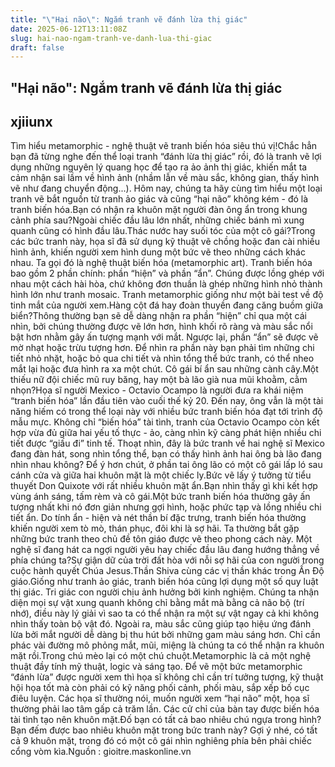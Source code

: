 ```yaml
---
title: "\"Hại não\": Ngắm tranh vẽ đánh lừa thị giác"
date: 2025-06-12T13:11:08Z
slug: hai-nao-ngam-tranh-ve-danh-lua-thi-giac
draft: false
---
```


## "Hại não": Ngắm tranh vẽ đánh lừa thị giác

## xjiiunx

Tìm hiểu metamorphic - nghệ thuật vẽ tranh biến hóa siêu thú vị!Chắc hẳn bạn đã từng nghe đến thể loại tranh “đánh lừa thị giác” rồi, đó là tranh vẽ lợi dụng những nguyên lý quang học để tạo ra ảo ảnh thị giác, khiến mắt ta cảm nhận sai lầm về hình ảnh (nhầm lẫn về màu sắc, không gian, thấy hình vẽ như đang chuyển động...). Hôm nay, chúng ta hãy cùng tìm hiểu một loại tranh vẽ bắt nguồn từ tranh ảo giác và cũng “hại não” không kém - đó là tranh biến hóa.Bạn có nhận ra khuôn mặt người đàn ông ẩn trong khung cảnh phía sau?Ngoài chiếc đầu lâu lớn nhất, những chiếc bánh mì xung quanh cũng có hình đầu lâu.Thác nước hay suối tóc của một cô gái?Trong các bức tranh này, họa sĩ đã sử dụng kỹ thuật vẽ chồng hoặc đan cài nhiều hình ảnh, khiến người xem hình dung một bức vẽ theo những cách khác nhau. Ta gọi đó là nghệ thuật biến hóa (metamorphic art). Tranh biến hóa bao gồm 2 phần chính: phần “hiện” và phần “ẩn”. Chúng được lồng ghép với nhau một cách hài hòa, chứ không đơn thuần là ghép những hình nhỏ thành hình lớn như tranh mosaic. Tranh metamorphic giống như một bài test về độ tinh mắt của người xem.Hàng cột đá hay đoàn thuyền đang căng buồm giữa biển?Thông thường bạn sẽ dễ dàng nhận ra phần “hiện” chỉ qua một cái nhìn, bởi chúng thường được vẽ lớn hơn, hình khối rõ ràng và màu sắc nổi bật hơn nhằm gây ấn tượng mạnh với mắt. 
Ngược lại, phần “ẩn” sẽ được vẽ mờ nhạt hoặc trừu tượng hơn. Để nhìn ra phần này bạn phải tìm những chi tiết nhỏ nhặt, hoặc bỏ qua chi tiết và nhìn tổng thể bức tranh, có thể nheo mắt lại hoặc đưa hình ra xa một chút. Cô gái bí ẩn sau những cành cây.Một thiếu nữ đội chiếc mũ ruy băng, hay một bà lão già nua mũi khoằm, cằm nhọn?Họa sĩ người Mexico - Octavio Ocampo là người đưa ra khái niệm “tranh biến hóa” lần đầu tiên vào cuối thế kỷ 20. Đến nay, ông vẫn là một tài năng hiếm có trong thể loại này với nhiều bức tranh biến hóa đạt tới trình độ mẫu mực. Không chỉ “biến hóa” tài tình, tranh của Octavio Ocampo còn kết hợp vừa đủ giữa hai yếu tố thực - ảo, càng nhìn kỹ càng phát hiện nhiều chi tiết được “giấu đi” tinh tế.
Thoạt nhìn, đây là bức tranh về hai nghệ sĩ Mexico đang đàn hát, song nhìn tổng thể, bạn có thấy hình ảnh hai ông bà lão đang nhìn nhau không? Để ý hơn chút, ở phần tai ông lão có một cô gái lấp ló sau cánh cửa và giữa hai khuôn mặt là một chiếc ly.Bức vẽ lấy ý tưởng từ tiểu thuyết Don Quixote với rất nhiều khuôn mặt ẩn.Bạn nhìn thấy gì khi kết hợp vùng ánh sáng, tấm rèm và cô gái.Một bức tranh biến hóa thường gây ấn tượng nhất khi nó đơn giản nhưng gợi hình, hoặc phức tạp và lồng nhiều chi tiết ẩn. Do tính ẩn - hiện và nét thần bí đặc trưng, tranh biến hóa thường khiến người xem tò mò, thán phục, đôi khi là sợ hãi. Ta thường bắt gặp những bức tranh theo chủ đề tôn giáo được vẽ theo phong cách này.
Một nghệ sĩ đang hát ca ngợi người yêu hay chiếc đầu lâu đang hướng thẳng về phía chúng ta?Sự giận dữ của trời đất hòa với nỗi sợ hãi của con người trong cuộc hành quyết Chúa Jesus.Thần Shiva cùng các vị thần khác trong Ấn Độ giáo.Giống như tranh ảo giác, tranh biến hóa cũng lợi dụng một số quy luật thị giác. Tri giác con người chịu ảnh hưởng bởi kinh nghiệm. Chúng ta nhận diện mọi sự vật xung quanh không chỉ bằng mắt mà bằng cả não bộ (trí nhớ), điều này lý giải vì sao ta có thể nhận ra một sự vật ngay cả khi không nhìn thấy toàn bộ vật đó. Ngoài ra, màu sắc cũng giúp tạo hiệu ứng đánh lừa bởi mắt người dễ dàng bị thu hút bởi những gam màu sáng hơn.
Chỉ cần phác vài đường mô phỏng mắt, mũi, miệng là chúng ta có thể nhận ra khuôn mặt rồi.Trong chú mèo lại có một chú chuột.Metamorphic là cả một nghệ thuật đầy tính mỹ thuật, logic và sáng tạo. Để vẽ một bức metamorphic “đánh lừa” được người xem thì họa sĩ không chỉ cần trí tưởng tượng, kỹ thuật hội họa tốt mà còn phải có kỹ năng phối cảnh, phối màu, sắp xếp bố cục điêu luyện. Các họa sĩ thường nói, muốn người xem “hại não” một, họa sĩ thường phải lao tâm gấp cả trăm lần. 
Các cử chỉ của bàn tay được biến hóa tài tình tạo nên khuôn mặt.Đố bạn có tất cả bao nhiêu chú ngựa trong hình?Bạn đếm được bao nhiêu khuôn mặt trong bức tranh này? Gợi ý nhé, có tất cả 9 khuôn mặt, trong đó có một cô gái nhìn nghiêng phía bên phải chiếc cổng vòm kìa.Nguồn : gioitre.maskonline.vn